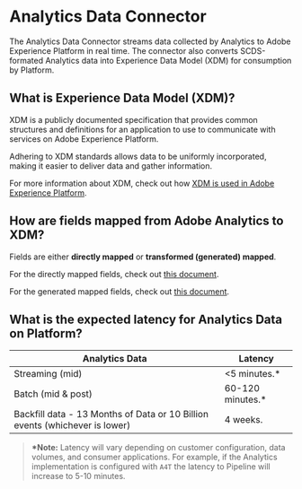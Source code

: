 # Analytics Data Connector

The Analytics Data Connector streams data collected by Analytics to Adobe Experience Platform in real time. The connector also converts SCDS-formated Analytics data into Experience Data Model (XDM) for consumption by Platform.

## What is Experience Data Model (XDM)?

XDM is a publicly documented specification that provides common structures and definitions for an application to use to communicate with services on Adobe Experience Platform. 

Adhering to XDM standards allows data to be uniformly incorporated, making it easier to deliver data and gather information.

For more information about XDM, check out how [XDM is used in Adobe Experience Platform][xdm].

## How are fields mapped from Adobe Analytics to XDM?

Fields are either **directly mapped** or **transformed (generated) mapped**.

For the directly mapped fields, check out [this document][direct].

For the generated mapped fields, check out [this document][indirect].

## What is the expected latency for Analytics Data on Platform?

| Analytics Data | Latency | 
| --- | --- | 
| Streaming (mid) | <5 minutes.* | 
| Batch (mid & post) | 60-120 minutes.* | 
| Backfill data - 13 Months of Data or 10 Billion events (whichever is lower) | 4 weeks. |


> __*Note:__ Latency will vary depending on customer configuration, data volumes, and consumer applications. For example, if the Analytics implementation is configured with `A4T` the latency to Pipeline will increase to 5-10 minutes.

[xdm]: ../schema_registry/xdm_system/xdm_system_in_experience_platform.md

[direct]: direct_mapping_fields.md
[indirect]: generated_mapping_fields.md